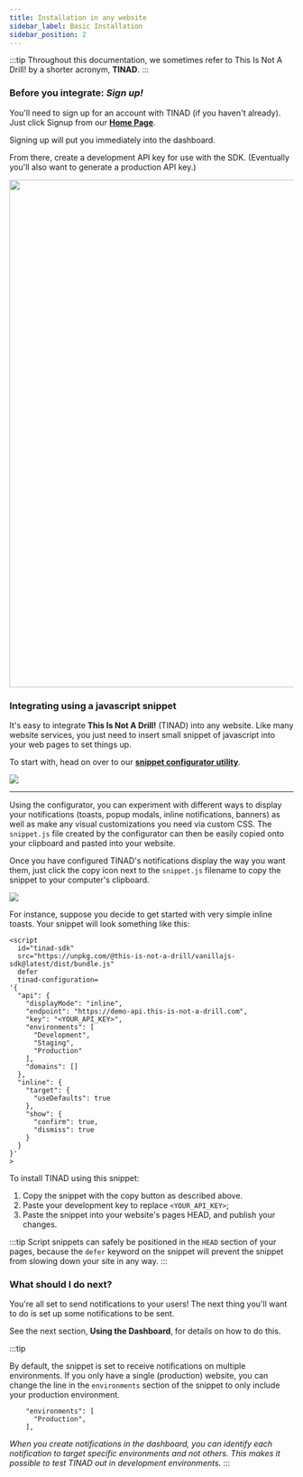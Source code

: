 ```yaml
---
title: Installation in any website
sidebar_label: Basic Installation
sidebar_position: 2
---
```


:::tip
Throughout this documentation, we sometimes refer to This Is Not A Drill! by a shorter acronym, __TINAD__. 
:::

### Before you integrate: _Sign up!_

You'll need to sign up for an account with TINAD (if you haven't already). 
Just click Signup from our **[Home Page](https://this-is-not-a-drill)**.

Signing up will put you immediately into the dashboard. 

From there, create a development API key for use with the
SDK. (Eventually you'll also want to generate a production API key.)

<a href="https://app.this-is-not-a-drill.com/settings/app-config"><img src="/img/apiKeyCreation.png" width="900"/></a>

### Integrating using a javascript snippet

It's easy to integrate **This Is Not A Drill!** (TINAD) into any
website. Like many website services, you just need to insert small
snippet of javascript into your web pages to set things up.

To start with, head on over to our <b><a href="https://vanillajs.this-is-not-a-drill.com" target="_blank">snippet configurator utility</a></b>.

<a href="https://vanillajs.this-is-not-a-drill.com" target="_blank"><img src="/img/configurator1.png" /></a>

----

Using the configurator, you can experiment with different ways to
display your notifications (toasts, popup modals, inline
notifications, banners) as well as make any visual customizations you
need via custom CSS. The <code>snippet.js</code> file created by the
configurator can then be easily copied onto your clipboard and pasted
into your website.

Once you have configured TINAD's notifications display the way you
want them, just click the copy icon next to the `snippet.js` filename
to copy the snippet to your computer's clipboard.

<img src="/img/capturingSnippet.png" />

For instance, suppose you decide to get started with very simple
inline toasts. Your snippet will look something like this:

```
<script
  id="tinad-sdk"
  src="https://unpkg.com/@this-is-not-a-drill/vanillajs-sdk@latest/dist/bundle.js"
  defer
  tinad-configuration=
'{
  "api": {
    "displayMode": "inline",
    "endpoint": "https://demo-api.this-is-not-a-drill.com",
    "key": "<YOUR_API_KEY>",
    "environments": [
      "Development",
      "Staging", 
      "Production"
    ],
    "domains": []
  },
  "inline": {
    "target": {
      "useDefaults": true
    },
    "show": {
      "confirm": true,
      "dismiss": true
    }
  }
}'
>
```

To install TINAD using this snippet:

1. Copy the snippet with the copy button as described above.
2. Paste your development key to replace `<YOUR_API_KEY>`;
5. Paste the snippet into your website's pages HEAD, and publish your changes.

:::tip
Script snippets can safely be positioned in the <code>HEAD</code>
section of your pages, because the `defer` keyword on the snippet will
prevent the snippet from slowing down your site in any way.
:::

### What should I do next?

You're all set to send notifications to your users! The next thing
you'll want to do is set up some notifications to be sent.

See the next section, __Using the Dashboard__, for details on how to do this.

:::tip

By default, the snippet is set to receive notifications on multiple
environments.  If you only have a single (production) website, you can
change the line in the `environments` section of the snippet to only
include your production environment.

```
    "environments": [
      "Production",
    ],
```

_When you create notifications in the dashboard, you can
identify each notification to target specific environments and not others.
This makes it possible to test TINAD out in development environments._
:::
